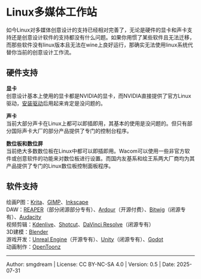 # Linux多媒体工作站
如今Linux对多媒体创意设计的支持已经相对完善了，无论是硬件的显卡和声卡支持还是创意设计软件的支持都没有什么问题。如果你用惯了某些软件且无法迁移，而那些软件没有linux版本且无法在wine上良好运行，那确实无法使用linux系统代替你当前的创意设计工作流。  

## 硬件支持

**显卡**  
创意设计基本上使用的显卡都是NVIDIA的显卡，而NVIDIA直接提供了官方Linux驱动，[安装驱动](install-nv.md)后用起来肯定是没问题的。  

**声卡**  
当前大部分声卡在Linux上都可以即插即用，其基本的使用是没问题的。但只有部分国际声卡大厂的部分产品提供了专门的控制台程序。  

**数位板和数位屏**  
当前绝大多数数位板在Linux中都可以即插即用。Wacom可以使用一些非官方软件或创意软件的功能来对数位板进行设置。而国内友基系和绘王系两大厂商均为其产品提供了专门的Linux数位板控制面板程序。  

## 软件支持

绘画P图：[Krita](https://krita.org)、[GIMP](https://www.gimp.org)、[Inkscape](https://inkscape.org)  
DAW：[REAPER](https://www.reaper.fm)（部分闭源部分专有）、[Ardour](https://ardour.org)（开源付费）、[Bitwig](https://www.bitwig.com)（闭源专有）、[Audacity](https://www.audacityteam.org)  
视频剪辑：[Kdenlive](https://kdenlive.org)、[Shotcut](https://www.shotcut.org)、[DaVinci Resolve](https://www.blackmagicdesign.com/products/davinciresolve)（闭源专有）  
3D建模：[Blender](https://www.blender.org)  
游戏开发：[Unreal Engine](https://www.unrealengine.com)（开源专有）、[Unity](https://unity.com)（闭源专有）、[Godot](https://godotengine.org)  
动画制作：[OpenToonz](https://opentoonz.github.io)  

---
Author: smgdream | License: CC BY-NC-SA 4.0 | Version: 0.5 | Date: 2025-07-31
